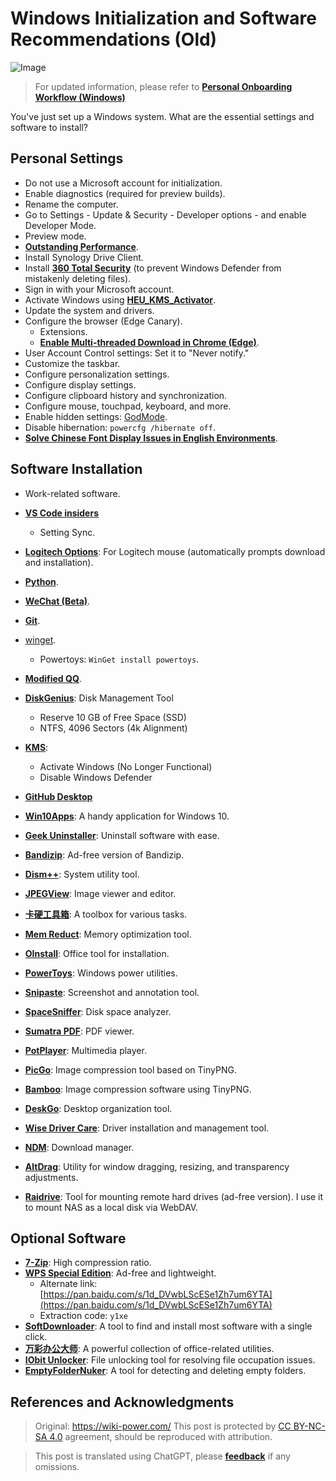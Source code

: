 # Windows Initialization and Software Recommendations (Old)

![Image](https://img.wiki-power.com/d/wiki-media/img/20210117142759.jpg)

> For updated information, please refer to [**Personal Onboarding Workflow (Windows)**](https://wiki-power.com/Personal_Onboarding_Workflow_%28Windows%29/)

You've just set up a Windows system. What are the essential settings and software to install?

## Personal Settings

- Do not use a Microsoft account for initialization.
- Enable diagnostics (required for preview builds).
- Rename the computer.
- Go to Settings - Update & Security - Developer options - and enable Developer Mode.
- Preview mode.
- [**Outstanding Performance**](https://bobi.site/archives/875).
- Install Synology Drive Client.
- Install [**360 Total Security**](https://www.huorong.cn/) (to prevent Windows Defender from mistakenly deleting files).
- Sign in with your Microsoft account.
- Activate Windows using [**HEU_KMS_Activator**](https://github.com/zbezj/HEU_KMS_Activator).
- Update the system and drivers.
- Configure the browser (Edge Canary).
  - Extensions.
  - [**Enable Multi-threaded Download in Chrome (Edge)**](https://wiki-power.com/%E5%BC%80%E5%90%AFChrome%EF%BC%88Edge%EF%BC%89%E5%A4%9A%E7%BA%BF%E7%A8%8B%E4%B8%8B%E8%BD%BD).
- User Account Control settings: Set it to "Never notify."
- Customize the taskbar.
- Configure personalization settings.
- Configure display settings.
- Configure clipboard history and synchronization.
- Configure mouse, touchpad, keyboard, and more.
- Enable hidden settings: [GodMode](https://github.com/linyuxuanlin/File-host/tree/main/software/GodMode.lnk).
- Disable hibernation: `powercfg /hibernate off`.
- [**Solve Chinese Font Display Issues in English Environments**](https://blog.csdn.net/amoscn/article/details/106224359).

## Software Installation

- Work-related software.
- [**VS Code insiders**](https://code.visualstudio.com/docs/?dv=win64&build=insiders)
  - Setting Sync.
- [**Logitech Options**](https://www.logitech.com.cn/zh-cn/product/options): For Logitech mouse (automatically prompts download and installation).
- [**Python**](https://www.microsoft.com/zh-cn/p/python-39/9p7qfqmjrfp7?rtc=1&activetab=pivot:overviewtab).
- [**WeChat (Beta)**](https://dldir1.qq.com/weixin/Windows/Beta/WeChatBeta.exe).
- [**Git**](https://git-scm.com/downloads).
- [winget](https://www.microsoft.com/zh-cn/p/app-installer/9nblggh4nns1?ocid=9nblggh4nns1_ORSEARCH_Bing&rtc=2&activetab=pivot:overviewtab).
  - Powertoys: `WinGet install powertoys`.
- [**Modified QQ**](https://github.com/linyuxuanlin/File-host/blob/main/software/QQ%209.4.2.27666%20Lite-20210118%20by%20flighty-Q.exe).

- [**DiskGenius**](https://www.diskgenius.cn/download.php): Disk Management Tool
  - Reserve 10 GB of Free Space (SSD)
  - NTFS, 4096 Sectors (4k Alignment)
- [**KMS**](https://github.com/linyuxuanlin/File-host/tree/main/software/KMS.exe):

  - Activate Windows (No Longer Functional)
  - Disable Windows Defender

- [**GitHub Desktop**](https://desktop.github.com)

- [**Win10Apps**](https://github.com/linyuxuanlin/File-host/tree/main/software/Win10Apps.exe): A handy application for Windows 10.
- [**Geek Uninstaller**](https://github.com/linyuxuanlin/File-host/tree/main/software/geekuninstaller.exe): Uninstall software with ease.
- [**Bandizip**](https://github.com/linyuxuanlin/File-host/tree/main/software/Bandizip.exe): Ad-free version of Bandizip.
- [**Dism++**](https://www.chuyu.me/zh-Hans/): System utility tool.
- [**JPEGView**](https://github.com/linyuxuanlin/File-host/tree/main/software/JPEGView64.zip): Image viewer and editor.
- [**卡硬工具箱**](http://www.kbtool.cn/down.php): A toolbox for various tasks.
- [**Mem Reduct**](https://github.com/henrypp/memreduct/releases): Memory optimization tool.
- [**OInstall**](https://github.com/linyuxuanlin/File-host/tree/main/software/OInstall.exe): Office tool for installation.
- [**PowerToys**](https://github.com/microsoft/PowerToys/releases/): Windows power utilities.
- [**Snipaste**](https://zh.snipaste.com/download.html): Screenshot and annotation tool.
- [**SpaceSniffer**](https://github.com/linyuxuanlin/File-host/tree/main/software/SpaceSniffer.exe): Disk space analyzer.
- [**Sumatra PDF**](https://www.sumatrapdfreader.org/download-free-pdf-viewer.html): PDF viewer.
- [**PotPlayer**](https://daumpotplayer.com/download/): Multimedia player.
- [**PicGo**](https://github.com/Molunerfinn/PicGo/releases/tag/v2.3.0-beta.4): Image compression tool based on TinyPNG.
- [**Bamboo**](https://christopherwk210.github.io/bamboo/): Image compression software using TinyPNG.
- [**DeskGo**](https://pm.myapp.com/invc/xfspeed/qqpcmgr/data/DeskGo_2_9_1051_127_lite.exe): Desktop organization tool.
- [**Wise Driver Care**](https://github.com/linyuxuanlin/File-host/blob/main/software/Wise%20Driver%20Care.zip): Driver installation and management tool.
- [**NDM**](https://www.neatdownloadmanager.com/index.php/en/): Download manager.
- [**AltDrag**](https://github.com/linyuxuanlin/File-host/tree/main/software/AltDrag.exe): Utility for window dragging, resizing, and transparency adjustments.
- [**Raidrive**](https://github.com/linyuxuanlin/File-host/blob/main/software/raidrive-2020-6-80.exe): Tool for mounting remote hard drives (ad-free version). I use it to mount NAS as a local disk via WebDAV.

## Optional Software

- [**7-Zip**](https://github.com/linyuxuanlin/File-host/tree/main/software/7z.exe): High compression ratio.
- [**WPS Special Edition**](http://wpspro.support.wps.cn/gov/guangdong/chaozhou/installation/WPS%20Office%202019%20%E4%B8%93%E4%B9%A0%E7%89%88%EF%BC%88%E6%BD%AE%E5%B7%9E%E5%B8%82%E5%85%9A%E6%94%BF%E6%9C%BA%E5%85%B3%E5%8D%95%E4%BD%8D%EF%BC%89.exe): Ad-free and lightweight.
  - Alternate link: [https://pan.baidu.com/s/1d_DVwbLScESe1Zh7um6YTA](https://pan.baidu.com/s/1d_DVwbLScESe1Zh7um6YTA)
  - Extraction code: `y1xe`
- [**SoftDownloader**](https://github.com/linyuxuanlin/File-host/tree/main/software/SoftDownloader.zip): A tool to find and install most software with a single click.
- [**万彩办公大师**](https://github.com/linyuxuanlin/File-host/tree/main/software/OfficeBox.zip): A powerful collection of office-related utilities.
- [**IObit Unlocker**](https://github.com/linyuxuanlin/File-host/tree/main/software/IObit_Unlocker.exe): File unlocking tool for resolving file occupation issues.
- [**EmptyFolderNuker**](https://github.com/linyuxuanlin/File-host/tree/main/software/EmptyFolderNuker.exe): A tool for detecting and deleting empty folders.

## References and Acknowledgments

> Original: <https://wiki-power.com/>
> This post is protected by [CC BY-NC-SA 4.0](https://creativecommons.org/licenses/by/4.0/deed.en) agreement, should be reproduced with attribution.

> This post is translated using ChatGPT, please [**feedback**](https://github.com/linyuxuanlin/Wiki_MkDocs/issues/new) if any omissions.